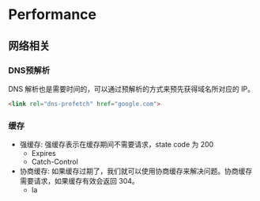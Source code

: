 # Performance

## 网络相关
### DNS预解析
DNS 解析也是需要时间的，可以通过预解析的方式来预先获得域名所对应的 IP。
```html
<link rel="dns-prefetch" href="google.com">
```
### 缓存
* 强缓存: 强缓存表示在缓存期间不需要请求，state code 为 200
    * Expires
    * Catch-Control
* 协商缓存: 如果缓存过期了，我们就可以使用协商缓存来解决问题。协商缓存需要请求，如果缓存有效会返回 304。
    * la